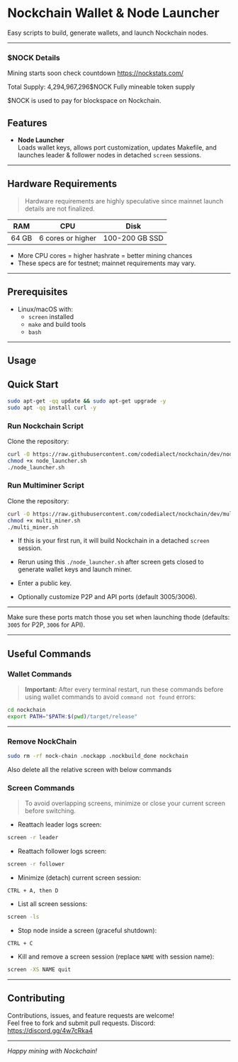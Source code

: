 # Nockchain Wallet & Node Launcher

Easy scripts to build, generate wallets, and launch Nockchain nodes.


---

### $NOCK Details
Mining starts soon check countdown https://nockstats.com/

Total Supply: 4,294,967,296$NOCK Fully mineable token supply

$NOCK is used to pay for blockspace on Nockchain.


## Features

- **Node Launcher**  
  Loads wallet keys, allows port customization, updates Makefile, and launches leader & follower nodes in detached `screen` sessions.

---

## Hardware Requirements

> Hardware requirements are highly speculative since mainnet launch details are not finalized.

| RAM      | CPU              | Disk           |
|----------|------------------|----------------|
| 64 GB    | 6 cores or higher | 100-200 GB SSD |

- More CPU cores = higher hashrate = better mining chances  
- These specs are for testnet; mainnet requirements may vary.

---

## Prerequisites

- Linux/macOS with:
  - `screen` installed
  - `make` and build tools
  - `bash`

---

## Usage

## Quick Start

```bash
sudo apt-get -qq update && sudo apt-get upgrade -y
sudo apt -qq install curl -y
```

### Run Nockchain Script
Clone the repository:

```bash
curl -O https://raw.githubusercontent.com/codedialect/nockchain/dev/node_launcher.sh
chmod +x node_launcher.sh
./node_launcher.sh

```


### Run Multiminer Script
Clone the repository:

```bash
curl -O https://raw.githubusercontent.com/codedialect/nockchain/dev/multi_miner.sh
chmod +x multi_miner.sh
./multi_miner.sh

```

- If this is your first run, it will build Nockchain in a detached `screen` session.
- Rerun using this ``` ./node_launcher.sh ``` after screen gets closed to generate wallet keys and launch miner.

- Enter a public key.
- Optionally customize P2P and API ports (default 3005/3006).

---

Make sure these ports match those you set when launching thode (defaults: `3005` for P2P, `3006` for API).

---

## Useful Commands

### Wallet Commands

> **Important:** After every terminal restart, run these commands before using wallet commands to avoid `command not found` errors:

```bash
cd nockchain
export PATH="$PATH:$(pwd)/target/release"
```
---

### Remove NockChain
```bash
sudo rm -rf nock-chain .nockapp .nockbuild_done nockchain
```
Also delete all the relative screen with below commands

### Screen Commands

> To avoid overlapping screens, minimize or close your current screen before switching.

- Reattach leader logs screen:

```bash
screen -r leader
```

- Reattach follower logs screen:

```bash
screen -r follower
```

- Minimize (detach) current screen session:

```
CTRL + A, then D
```

- List all screen sessions:

```bash
screen -ls
```

- Stop node inside a screen (graceful shutdown):

```
CTRL + C
```

- Kill and remove a screen session (replace `NAME` with session name):

```bash
screen -XS NAME quit
```

---

## Contributing

Contributions, issues, and feature requests are welcome!  
Feel free to fork and submit pull requests.
Discord: https://discord.gg/4w7cRka4

---

*Happy mining with Nockchain!* 
